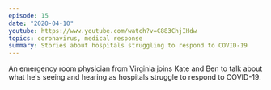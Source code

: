 ```yaml
---
episode: 15
date: "2020-04-10"
youtube: https://www.youtube.com/watch?v=C883ChjIHdw
topics: coronavirus, medical response
summary: Stories about hospitals struggling to respond to COVID-19
---
```


An emergency room physician from Virginia joins Kate and Ben to talk about what
he's seeing and hearing as hospitals struggle to respond to COVID-19.
